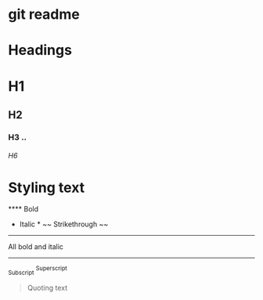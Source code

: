 # git readme 
# Headings
# H1
## H2
### H3 ..
###### H6
# Styling text
**** Bold
* Italic *
~~ Strikethrough ~~
***
All bold and italic
***
<sub>Subscript</sub>
<sup>Superscript</sup>

> Quoting text
